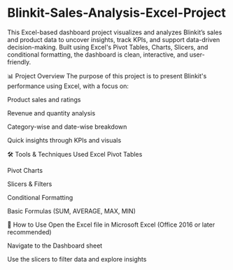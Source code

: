 # Blinkit-Sales-Analysis-Excel-Project

This Excel-based dashboard project visualizes and analyzes Blinkit’s sales and product data to uncover insights, track KPIs, and support data-driven decision-making. Built using Excel's Pivot Tables, Charts, Slicers, and conditional formatting, the dashboard is clean, interactive, and user-friendly.

📊 Project Overview
The purpose of this project is to present Blinkit's performance using Excel, with a focus on:

Product sales and ratings

Revenue and quantity analysis

Category-wise and date-wise breakdown

Quick insights through KPIs and visuals

🛠 Tools & Techniques Used
Excel Pivot Tables

Pivot Charts

Slicers & Filters

Conditional Formatting

Basic Formulas (SUM, AVERAGE, MAX, MIN)

🚀 How to Use
Open the Excel file in Microsoft Excel (Office 2016 or later recommended)

Navigate to the Dashboard sheet

Use the slicers to filter data and explore insights
